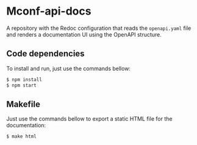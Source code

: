# Mconf-api-docs

A repository with the Redoc configuration that reads the `openapi.yaml` file and renders a documentation UI using the OpenAPI structure.

## Code dependencies

To install and run, just use the commands bellow:

```bash
$ npm install
$ npm start
```

## Makefile

Just use the commands bellow to export a static HTML file for the documentation:

```bash
$ make html
```
